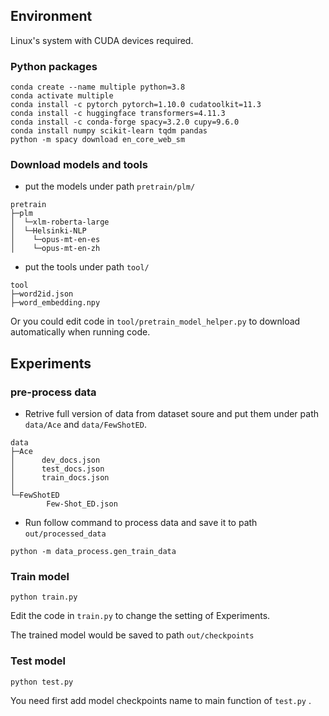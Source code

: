 ## Environment

Linux's system with CUDA devices required.

### Python packages

```
conda create --name multiple python=3.8
conda activate multiple
conda install -c pytorch pytorch=1.10.0 cudatoolkit=11.3
conda install -c huggingface transformers=4.11.3 
conda install -c conda-forge spacy=3.2.0 cupy=9.6.0
conda install numpy scikit-learn tqdm pandas
python -m spacy download en_core_web_sm
```

### Download models and tools
- put the models under path ```pretrain/plm/```
```
pretrain
├─plm
│  └─xlm-roberta-large
│  └─Helsinki-NLP
│    └─opus-mt-en-es
│    └─opus-mt-en-zh
```
- put the tools under path ```tool/```
```
tool
├─word2id.json
├─word_embedding.npy
```

Or you could edit code in ```tool/pretrain_model_helper.py``` to download automatically when running code.

## Experiments

### pre-process data
- Retrive full version of data from dataset soure and put them under path ```data/Ace``` and ```data/FewShotED```.
```
data
├─Ace
│      dev_docs.json
│      test_docs.json
│      train_docs.json
│
└─FewShotED
        Few-Shot_ED.json
```
- Run follow command to process data and save it to path ```out/processed_data```
```
python -m data_process.gen_train_data
```


### Train model

```
python train.py
```

Edit the code in ```train.py```  to change the setting of Experiments.

The trained model would be saved to path ```out/checkpoints```

### Test model

```
python test.py
```


You need first add model checkpoints name to main function of ```test.py``` .


